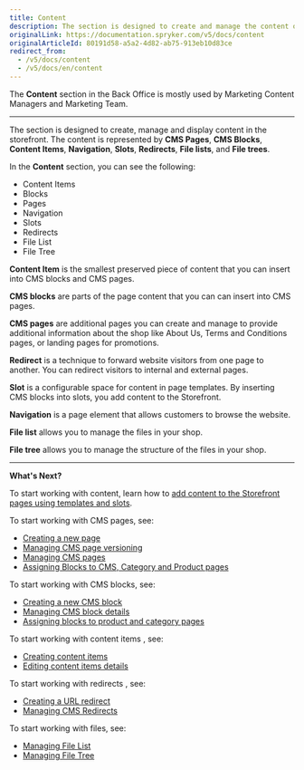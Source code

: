```yaml
---
title: Content
description: The section is designed to create and manage the content of your shop in the Back Office.
originalLink: https://documentation.spryker.com/v5/docs/content
originalArticleId: 80191d58-a5a2-4d82-ab75-913eb10d83ce
redirect_from:
  - /v5/docs/content
  - /v5/docs/en/content
---
```


The **Content** section in the Back Office is mostly used by Marketing Content Managers and Marketing Team.
***
The section is designed to create, manage and display content in the storefront. The content is represented by **CMS Pages**, **CMS Blocks**, **Content Items**, **Navigation**, **Slots**, **Redirects**, **File lists**, and **File trees**.


In the **Content** section, you can see the following:

* Content Items
* Blocks
* Pages
* Navigation
* Slots
* Redirects
* File List
* File Tree

**Content Item** is the smallest preserved piece of content that you can insert into CMS blocks and CMS pages.

**CMS blocks** are parts of the page content that you can can insert into CMS pages.

**CMS pages** are additional pages you can create and manage to provide additional information about the shop like About Us, Terms and Conditions pages, or landing pages for promotions.

**Redirect** is a technique to forward website visitors from one page to another. You can redirect visitors to internal and external pages.

**Slot** is a configurable space for content in page templates. By inserting CMS blocks into slots, you add content to the Storefront.

**Navigation** is a page element that allows customers to browse the website.

**File list** allows you to manage the files in your shop.

**File tree** allows you to manage the structure of the files in your shop.
***
**What's Next?**

To start working with content, learn how to [add content to the Storefront pages using templates and slots](/docs/scos/user/user-guides/{{page.version}}/back-office-user-guide/content/adding-content-to-storefront-pages-using-templates-and-slots.html).


To start working with CMS pages, see:

* [Creating a new page](/docs/scos/user/user-guides/{{page.version}}/back-office-user-guide/content/pages/creating-cms-pages.html)
* [Managing CMS page versioning](/docs/scos/user/user-guides/{{page.version}}/back-office-user-guide/content/pages/managing-cms-page-versions.html)
* [Managing CMS pages](/docs/scos/user/user-guides/{{page.version}}/back-office-user-guide/content/pages/managing-cms-pages.html)
* [Assigning Blocks to CMS, Category and Product pages](https://documentation.spryker.com/v5/docs/en/assigning-blocks-to-category-or-product-pages)

To start working with CMS blocks, see:

* [Creating a new CMS block](/docs/scos/user/user-guides/{{page.version}}/back-office-user-guide/content/blocks/creating-cms-blocks.html)
* [Managing CMS block details](/docs/scos/user/user-guides/{{page.version}}/back-office-user-guide/content/blocks/managing-cms-blocks.html)
* [Assigning blocks to product and category pages](https://documentation.spryker.com/v5/docs/en/assigning-blocks-to-category-or-product-pages)

To start working with content items , see:

* [Creating content items](/docs/scos/user/user-guides/{{page.version}}/back-office-user-guide/content/content-items/creating-content-items.html)
* [Editing content items details](/docs/scos/user/user-guides/{{page.version}}/back-office-user-guide/content/content-items/editing-content-items.html)


To start working with redirects , see:

* [Creating a URL redirect](/docs/scos/user/user-guides/{{page.version}}/back-office-user-guide/content/redirects/creating-cms-redirects.html)
* [Managing CMS Redirects](/docs/scos/user/user-guides/{{page.version}}/back-office-user-guide/content/redirects/managing-cms-redirects.html)

To start working with files, see:
* [Managing File List](/docs/scos/user/user-guides/{{page.version}}/back-office-user-guide/content/file-manager/managing-file-list.html)
* [Managing File Tree](/docs/scos/user/user-guides/{{page.version}}/back-office-user-guide/content/file-manager/managing-file-tree.html)
